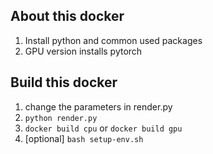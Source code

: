 ## About this docker
1. Install python and common used packages
2. GPU version installs pytorch
## Build this docker
1. change the parameters in render.py
2. `python render.py`
3. `docker build cpu` or `docker build gpu`
4. [optional] `bash setup-env.sh`
